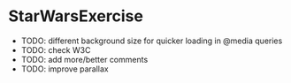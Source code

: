 # StarWarsExercise

- TODO: different background size for quicker loading in @media queries
- TODO: check W3C
- TODO: add more/better comments
- TODO: improve parallax